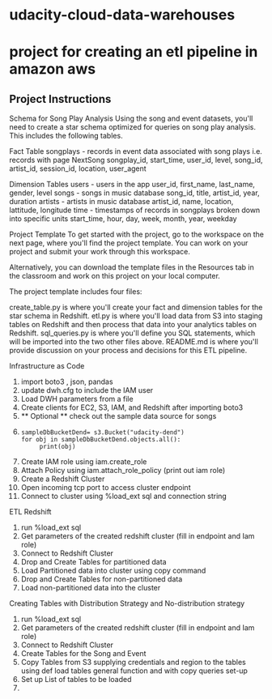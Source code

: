 # udacity-cloud-data-warehouses
# project for creating an etl pipeline in amazon aws

## Project Instructions

Schema for Song Play Analysis
Using the song and event datasets, you'll need to create a star schema optimized for queries on song play analysis. This includes the following tables.

Fact Table
songplays - records in event data associated with song plays i.e. records with page NextSong
songplay_id, start_time, user_id, level, song_id, artist_id, session_id, location, user_agent

Dimension Tables
users - users in the app
user_id, first_name, last_name, gender, level
songs - songs in music database
song_id, title, artist_id, year, duration
artists - artists in music database
artist_id, name, location, lattitude, longitude
time - timestamps of records in songplays broken down into specific units
start_time, hour, day, week, month, year, weekday

Project Template
To get started with the project, go to the workspace on the next page, where you'll find the project template. You can work on your project and submit your work through this workspace.

Alternatively, you can download the template files in the Resources tab in the classroom and work on this project on your local computer.

The project template includes four files:

create_table.py is where you'll create your fact and dimension tables for the star schema in Redshift.
etl.py is where you'll load data from S3 into staging tables on Redshift and then process that data into your analytics tables on Redshift.
sql_queries.py is where you'll define you SQL statements, which will be imported into the two other files above.
README.md is where you'll provide discussion on your process and decisions for this ETL pipeline.

Infrastructure as Code
1. import boto3 , json, pandas
2. update dwh.cfg to include the IAM user
3. Load DWH parameters from a file
4. Create clients for EC2, S3, IAM, and Redshift after importing boto3
5. ** Optional ** check out the sample data source for songs
6.     sampleDbBucketDend= s3.Bucket("udacity-dend")
       for obj in sampleDbBucketDend.objects.all():
            print(obj)
7. Create IAM role using iam.create_role
8. Attach Policy using iam.attach_role_policy (print out iam role)
9. Create a Redshift Cluster
10. Open incoming tcp port to access cluster endpoint
11. Connect to cluster using %load_ext sql and connection string

ETL Redshift
1. run %load_ext sql
2. Get parameters of the created redshift cluster (fill in endpoint and Iam role)
3. Connect to Redshift Cluster
4. Drop and Create Tables for partitioned data
5. Load Partitioned data into cluster using copy command
6. Drop and Create Tables for non-partitioned data
7. Load non-partitioned data into the cluster

Creating Tables with Distribution Strategy and No-distribution strategy
1. run %load_ext sql
2. Get parameters of the created redshift cluster (fill in endpoint and Iam role)
3. Connect to Redshift Cluster
4. Create Tables for the Song and Event
5. Copy Tables from S3 supplying credentials and region to the tables using
        def load tables general function and with copy queries set-up
6.  Set up List of tables to be loaded
7.  

